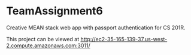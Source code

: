 # TeamAssignment6

Creative MEAN stack web app with passport authentication for CS 201R.

This project can be viewed at http://ec2-35-165-139-37.us-west-2.compute.amazonaws.com:3011/
